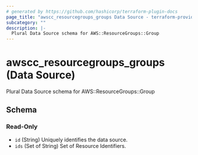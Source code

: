 ```yaml
---
# generated by https://github.com/hashicorp/terraform-plugin-docs
page_title: "awscc_resourcegroups_groups Data Source - terraform-provider-awscc"
subcategory: ""
description: |-
  Plural Data Source schema for AWS::ResourceGroups::Group
---
```


# awscc_resourcegroups_groups (Data Source)

Plural Data Source schema for AWS::ResourceGroups::Group



<!-- schema generated by tfplugindocs -->
## Schema

### Read-Only

- `id` (String) Uniquely identifies the data source.
- `ids` (Set of String) Set of Resource Identifiers.


